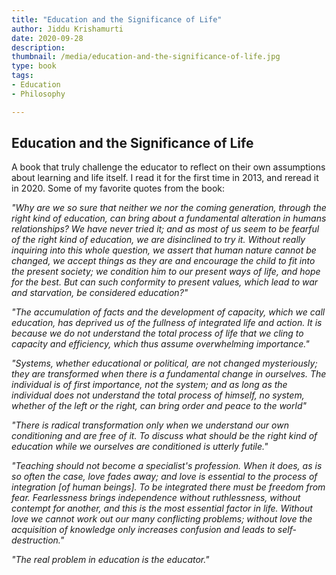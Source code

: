 ```yaml
---
title: "Education and the Significance of Life"
author: Jiddu Krishamurti
date: 2020-09-28
description: 
thumbnail: /media/education-and-the-significance-of-life.jpg
type: book
tags:
- Education
- Philosophy

---
```


<section>

# Education and the Significance of Life

A book that truly challenge the educator to reflect on their own assumptions about learning and life itself. I read it for the first time in 2013, and reread it in 2020. Some of my favorite quotes from the book:

*"Why are we so sure that neither we nor the coming generation, through the right kind of education, can bring about a fundamental alteration in humans relationships? We have never tried it; and as most of us seem to be fearful of the right kind of education, we are disinclined to try it. Without really inquiring into this whole question, we assert that human nature cannot be changed, we accept things as they are and encourage the child to fit into the present society; we condition him to our present ways of life, and hope for the best. But can such conformity to present values, which lead to war and starvation, be considered education?"*

*"The accumulation of facts and the development of capacity, which we call education, has deprived us of the fullness of integrated life and action. It is because we do not understand the total process of life that we cling to capacity and efficiency, which thus assume overwhelming importance."*

*"Systems, whether educational or political, are not changed mysteriously; they are transformed when there is a fundamental change in ourselves. The individual is of first importance, not the system; and as long as the individual does not understand the total process of himself, no system, whether of the left or the right, can bring order and peace to the world"*

*"There is radical transformation only when we understand our own conditioning and are free of it. To discuss what should be the right kind of education while we ourselves are conditioned is utterly futile."*

*"Teaching should not become a specialist's profession. When it does, as is so often the case, love fades away; and love is essential to the process of integration [of human beings]. To be integrated there must be freedom from fear. Fearlessness brings independence without ruthlessness, without contempt for another, and this is the most essential factor in life. Without love we cannot work out our many conflicting problems; without love the acquisition of knowledge only increases confusion and leads to self-destruction."*

*"The real problem in education is the educator."*

</section>